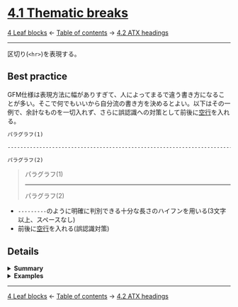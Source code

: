 # [4.1 Thematic breaks](https://higuma.github.io/github-flabored-markdown/#thematic-breaks)

[4 Leaf blocks](leaf-blocks.md)
← [Table of contents](index.md) →
[4.2 ATX headings](atx-headings.md)

------------------------------------------------------------------------

区切り(`<hr>`)を表現する。

## Best practice

GFM仕様は表現方法に幅がありすぎて、人によってまるで違う書き方になることが多い。そこで何でもいいから自分流の書き方を決めるとよい。以下はその一例で、余計なものを一切入れず、さらに誤認識への対策として前後に[空行]を入れる。

```markdown
パラグラフ(1)

------------------------------------------------------------------------

パラグラフ(2)
```

> パラグラフ(1)
> 
> ------------------------------------------------------------------------
> 
> パラグラフ(2)

* `---------`のように明確に判別できる十分な長さのハイフンを用いる(3文字以上、スペースなし)
* 前後に[空行]を入れる(誤認識対策)

## Details

<details>
<summary><strong>Summary</strong></summary>

次の行は区切り(`<hr>`)に変換される。

* `-`が3文字以上、または``_``が3文字以上、または``*``が3文字以上
* 全て同じ文字で、行中にスペース以外の別の文字があってはならない
* 先頭に3文字までインデント用スペース可(4文字以上は[インデント方式コードブロック]と認識される)
* 中間と行末に任意個のスペースが挿入されていてもよい

```markdown
---

____

* * * * *

   ---
```

> ---
> 
> ____
> 
> * * * * *
> 
>    ---

</details>

<details>
<summary><strong>Examples</strong></summary>

GFM仕様では前後に[空行]は不要。次は[パラグラフ]を上下に区切る。

```markdown
Foo
***
bar
```

> Foo
> ***
> bar

ただし区切り文字に`-`を使う場合は注意。

```markdown
Foo
---
bar
```

これは`Foo`が[Setext heading]と認識され``<h2>``に変換される。

> Foo
> ---
> bar

このような誤認識への対策のため前後に[空行]を挿入する方が間違いない。また(経験上)GFM以外のMarkdown実装で[空行]が必要なものもある。不要な[空行]は単に無視される(無害でより安全)。

</details>

------------------------------------------------------------------------

[4 Leaf blocks](leaf-blocks.md)
← [Table of contents](index.md) →
[4.2 ATX headings](atx-headings.md)

[ATX]: https://en.wikipedia.org/wiki/Aaron_Swartz#atx
[ATX headings]: #42-atx-headings
[コードフェンス]: https://higuma.github.io/github-flabored-markdown/#code-fence
[CommonMark]: https://commonmark.org/
[info string]: https://higuma.github.io/github-flabored-markdown/#info-string
[Markdown]: https://ja.wikipedia.org/wiki/Markdown
[Setext]: https://en.wikipedia.org/wiki/Setext
[Setext heading]: #43-setext-headings
[インデント方式コードブロック]: #44-indented-code-blocks
[インライン]: inlines.md
[コードフェンス]: https://higuma.github.io/github-flabored-markdown/#code-fence
[シンタックスハイライト]: https://ja.wikipedia.org/シンタックスハイライト
[フェンスドコードブロック]: #45-fenced-code-blocks
[リスト]: container-blocks.md#54-lists
[リンク]: https://higuma.github.io/github-flabored-markdown/#links
[リンク参照定義]: https://higuma.github.io/github-flabored-markdown/#link-reference-definition
[リンクラベル]: https://higuma.github.io/github-flabored-markdown/#link-label
[リンク先]: https://higuma.github.io/github-flabored-markdown/#link-destination
[リンクタイトル]: https://higuma.github.io/github-flabored-markdown/#link-title
[パラグラフ]: #48-paragraphs
[空行]: #49-blank-lines
[空白文字]: https://higuma.github.io/github-flabored-markdown/#whitespace-character
[正規表現]: https://deeloper.mozilla.org/ja/docs/Web/JavaScript/Guide/Regular_Expressions
[見出し]: #42-atx-headings

